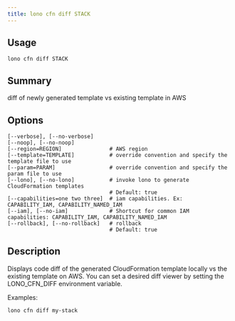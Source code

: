 ```yaml
---
title: lono cfn diff STACK
---
```


## Usage

    lono cfn diff STACK

## Summary

diff of newly generated template vs existing template in AWS
## Options

```
[--verbose], [--no-verbose]     
[--noop], [--no-noop]           
[--region=REGION]               # AWS region
[--template=TEMPLATE]           # override convention and specify the template file to use
[--param=PARAM]                 # override convention and specify the param file to use
[--lono], [--no-lono]           # invoke lono to generate CloudFormation templates
                                # Default: true
[--capabilities=one two three]  # iam capabilities. Ex: CAPABILITY_IAM, CAPABILITY_NAMED_IAM
[--iam], [--no-iam]             # Shortcut for common IAM capabilities: CAPABILITY_IAM, CAPABILITY_NAMED_IAM
[--rollback], [--no-rollback]   # rollback
                                # Default: true
```

## Description

Displays code diff of the generated CloudFormation template locally vs the existing template on AWS. You can set a desired diff viewer by setting the LONO_CFN_DIFF environment variable.

Examples:

    lono cfn diff my-stack


